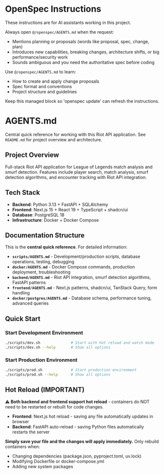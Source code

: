 <!-- OPENSPEC:START -->
# OpenSpec Instructions

These instructions are for AI assistants working in this project.

Always open `@/openspec/AGENTS.md` when the request:
- Mentions planning or proposals (words like proposal, spec, change, plan)
- Introduces new capabilities, breaking changes, architecture shifts, or big performance/security work
- Sounds ambiguous and you need the authoritative spec before coding

Use `@/openspec/AGENTS.md` to learn:
- How to create and apply change proposals
- Spec format and conventions
- Project structure and guidelines

Keep this managed block so 'openspec update' can refresh the instructions.

<!-- OPENSPEC:END -->

# AGENTS.md

Central quick reference for working with this Riot API application. See `README.md` for project overview and architecture.

## Project Overview

Full-stack Riot API application for League of Legends match analysis and smurf detection. Features include player search, match analysis, smurf detection algorithms, and encounter tracking with Riot API integration.

## Tech Stack
- **Backend**: Python 3.13 + FastAPI + SQLAlchemy
- **Frontend**: Next.js 15 + React 19 + TypeScript + shadcn/ui
- **Database**: PostgreSQL 18
- **Infrastructure**: Docker + Docker Compose

## Documentation Structure
This is the **central quick reference**. For detailed information:
- **`scripts/AGENTS.md`** - Development/production scripts, database operations, testing, debugging
- **`docker/AGENTS.md`** - Docker Compose commands, production deployment, troubleshooting
- **`backend/AGENTS.md`** - Riot API integration, smurf detection algorithms, FastAPI patterns
- **`frontend/AGENTS.md`** - Next.js patterns, shadcn/ui, TanStack Query, form handling
- **`docker/postgres/AGENTS.md`** - Database schema, performance tuning, advanced queries

## Quick Start

### Start Development Environment
```bash
./scripts/dev.sh              # Start with hot reload and watch mode
./scripts/dev.sh --help       # Show all options
```

### Start Production Environment
```bash
./scripts/prod.sh             # Start production environment
./scripts/prod.sh --help      # Show all options
```

## Hot Reload (IMPORTANT)

⚠️ **Both backend and frontend support hot reload** - containers do NOT need to be restarted or rebuilt for code changes.

- **Frontend**: Next.js hot reload - saving any file automatically updates in browser
- **Backend**: FastAPI auto-reload - saving Python files automatically restarts the server

**Simply save your file and the changes will apply immediately.** Only rebuild containers when:
- Changing dependencies (package.json, pyproject.toml, uv.lock)
- Modifying Dockerfile or docker-compose.yml
- Adding new system packages
